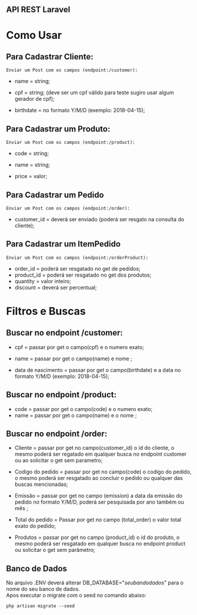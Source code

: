 ## API REST Laravel 



# Como Usar

## Para Cadastrar Cliente:

	Enviar um Post com os campos (endpoint:/customer):
 - name = string;
 - cpf = string; (deve ser um cpf válido para teste sugiro usar algum
   gerador de cpf);

 - birthdate = no formato Y/M/D (exemplo: 2018-04-15);

## Para Cadastrar um Produto:

	Enviar um Post com os campos (endpoint:/product):

 - code = string;

 - name = string;

 - price = valor;

## Para Cadastrar um Pedido

	Enviar um Post com os campos (endpoint:/order):

		

 - customer_id = deverá ser enviado (poderá ser resgato na consulta do
   cliente);

## Para Cadastrar um ItemPedido

	Enviar um Post com os campos (endpoint:/orderProduct):

 - order_id = poderá ser resgatado no get de pedidos;
 - product_id = poderá ser resgatado no get dos produtos;
 - quantity = valor inteiro;
 - discount = deverá ser percentual;

# Filtros e Buscas

## Buscar no endpoint /customer:

	 	

 - cpf = passar por get o campo(cpf) e o numero exato;
 - name = passar por get o campo(name) e nome ;

	

 - data de nascimento = passar por get o campo(birthdate) e a data 
   no formato  Y/M/D (exemplo: 2018-04-15);


## Buscar no endpoint /product:


 - code = passar por get o campo(code) e o numero exato;
 - name = passar por get o campo(name) e o nome ;

## Buscar no endpoint /order:

 - Cliente = passar por get no campo(customer_id) o id do cliente, o mesmo
   poderá ser regatado em qualquer busca no endpoint 		   customer ou ao
   solicitar o get sem parametro;

	

 - Codigo do pedido = passar por get no campo(code) o codigo do pedido, o mesmo    poderá ser resgatado ao concluir o pedido ou 		   qualquer das
   buscas mencionadas;

	

 - Emissão = passar por get no campo (emission) a data da emissão
   do pedido no formato  Y/M/D, poderá ser pesquisada por ano também ou mês ;

 - Total do pedido = Passar por get no campo (total_order) o valor total
   exato do pedido;
 - Produtos = passar por get no campo (product_id) o id do produto, o mesmo   poderá ser resgatado em qualquer busca no 				  endpoint product ou
   solicitar o get sem parâmetro;

## Banco de Dados

No arquivo .ENV deverá alterar DB_DATABASE="*seubandodados*"  para o nome do seu banco de dados.  
Apos executar o migrate com o seed no comando abaixo:

    php artisan migrate --seed
